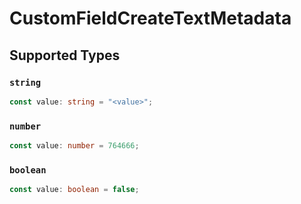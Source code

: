 # CustomFieldCreateTextMetadata


## Supported Types

### `string`

```typescript
const value: string = "<value>";
```

### `number`

```typescript
const value: number = 764666;
```

### `boolean`

```typescript
const value: boolean = false;
```

